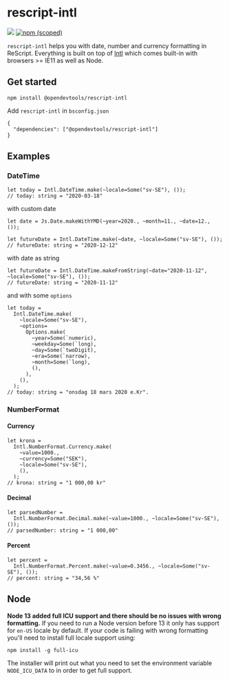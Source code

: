 # rescript-intl

[![](https://github.com/opendevtools/rescript-intl/workflows/Release/badge.svg)](https://github.com/opendevtools/rescript-intl/actions?workflow=Release)
[![npm (scoped)](https://img.shields.io/npm/v/@opendevtools/rescript-intl)](https://npm.im/@opendevtools/rescript-intl)

`rescript-intl` helps you with date, number and currency formatting in ReScript.
Everything is built on top of [Intl](https://developer.mozilla.org/en-US/docs/Web/JavaScript/Reference/Global_Objects/Intl) which comes built-in with
browsers >= IE11 as well as Node.

## Get started

```
npm install @opendevtools/rescript-intl
```

Add `rescript-intl` in `bsconfig.json`

```
{
  "dependencies": ["@opendevtools/rescript-intl"]
}
```

## Examples

### DateTime

```reason
let today = Intl.DateTime.make(~locale=Some("sv-SE"), ());
// today: string = "2020-03-18"
```

with custom date

```reason
let date = Js.Date.makeWithYMD(~year=2020., ~month=11., ~date=12., ());

let futureDate = Intl.DateTime.make(~date, ~locale=Some("sv-SE"), ());
// futureDate: string = "2020-12-12"
```

with date as string

```reason
let futureDate = Intl.DateTime.makeFromString(~date="2020-11-12", ~locale=Some("sv-SE"), ());
// futureDate: string = "2020-11-12"
```

and with some `options`

```reason
let today =
  Intl.DateTime.make(
    ~locale=Some("sv-SE"),
    ~options=
      Options.make(
        ~year=Some(`numeric),
        ~weekday=Some(`long),
        ~day=Some(`twoDigit),
        ~era=Some(`narrow),
        ~month=Some(`long),
        (),
      ),
    (),
  );
// today: string = "onsdag 18 mars 2020 e.Kr".
```

### NumberFormat

#### Currency

```reason
let krona =
  Intl.NumberFormat.Currency.make(
    ~value=1000.,
    ~currency=Some("SEK"),
    ~locale=Some("sv-SE"),
    (),
  );
// krona: string = "1 000,00 kr"
```

#### Decimal

```reason
let parsedNumber =
  Intl.NumberFormat.Decimal.make(~value=1000., ~locale=Some("sv-SE"), ());
// parsedNumber: string = "1 000,00"
```

#### Percent

```reason
let percent =
  Intl.NumberFormat.Percent.make(~value=0.3456., ~locale=Some("sv-SE"), ());
// percent: string = "34,56 %"
```

## Node

**Node 13 added full ICU support and there should be no issues with wrong
formatting.** If you need to
run a Node version before 13 it only has support for `en-US` locale by default. If your code is failing
with wrong formatting you'll need to install full locale support using:

```
npm install -g full-icu
```

The installer will print out what you need to set the environment variable `NODE_ICU_DATA` to in order to get full support.

